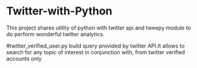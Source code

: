 # Twitter-with-Python
This project shares utility of python with twitter api and tweepy module to do perform wonderful twitter analytics.

#twitter_verified_user.py build query provided by twitter API.It allows to search for any topic of interest in conjunction with, from twitter verified accounts only
